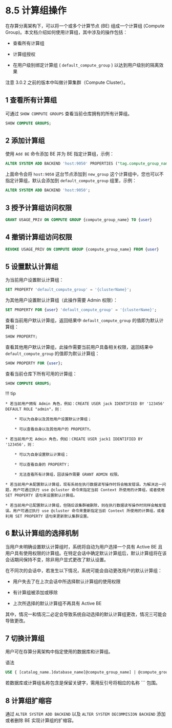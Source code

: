 # 8.5 计算组操作

在存算分离架构下，可以将一个或多个计算节点 (BE) 组成一个计算组 (Compute Group)。本文档介绍如何使用计算组，其中涉及的操作包括：

* 查看所有计算组

* 计算组授权

* 在用户级别绑定计算组 ( `default_compute_group` ) 以达到用户级别的隔离效果

注意 3.0.2 之前的版本中叫做计算集群（Compute Cluster）。

## 1 查看所有计算组

可通过 `SHOW COMPUTE GROUPS` 查看当前仓库拥有的所有计算组。

```sql
SHOW COMPUTE GROUPS;
```

## 2 添加计算组

使用 `Add BE` 命令添加 BE 并为 BE 指定计算组，示例：

```sql
ALTER SYSTEM ADD BACKEND 'host:9050' PROPERTIES ("tag.compute_group_name" = "new_group");
```

上面命令会将 `host:9050` 这台节点添加到 `new_group` 这个计算组中，您也可以不指定计算组，默认会添加到 `default_compute_group` 组里，示例：

```sql
ALTER SYSTEM ADD BACKEND 'host:9050';
```

## 3 授予计算组访问权限

```sql
GRANT USAGE_PRIV ON COMPUTE GROUP {compute_group_name} TO {user}
```

## 4 撤销计算组访问权限

```sql
REVOKE USAGE_PRIV ON COMPUTE GROUP {compute_group_name} FROM {user}
```

## 5 设置默认计算组

为当前用户设置默认计算组：

```sql
SET PROPERTY 'default_compute_group' = '{clusterName}';
```

为其他用户设置默认计算组（此操作需要 Admin 权限）：

```sql
SET PROPERTY FOR {user} 'default_compute_group' = '{clusterName}';
```

查看当前用户默认计算组，返回结果中 `default_compute_group` 的值即为默认计算组：

```sql
SHOW PROPERTY;
```

查看其他用户默认计算组，此操作需要当前用户具备相关权限，返回结果中 `default_compute_group` 的值即为默认计算组：

```sql
SHOW PROPERTY FOR {user};
```

查看当前仓库下所有可用的计算组：

```sql
SHOW COMPUTE GROUPS;
```

!!! tip

    * 若当前用户拥有 Admin 角色，例如：CREATE USER jack IDENTIFIED BY '123456' DEFAULT ROLE "admin"，则：

        * 可以为自身以及其他用户设置默认计算组；

        * 可以查看自身以及其他用户的 PROPERTY。

    * 若当前用户无 Admin 角色，例如：CREATE USER jack1 IDENTIFIED BY '123456'，则：

        * 可以为自身设置默认计算组；

        * 可以查看自身的 PROPERTY；

        * 无法查看所有计算组，因该操作需要 GRANT ADMIN 权限。

    * 若当前用户未配置默认计算组，现有系统在执行数据读写操作时将会触发错误。为解决这一问题，用户可通过执行 use @cluster 命令来指定当前 Context 所使用的计算组，或者使用 SET PROPERTY 语句来设置默认计算组。

    * 若当前用户已配置默认计算组，但随后该集群被删除，则在执行数据读写操作时同样会触发错误。用户可通过执行 use @cluster 命令来重新指定当前 Context 所使用的计算组，或者利用 SET PROPERTY 语句来更新默认集群设置。

## 6 默认计算组的选择机制

当用户未明确设置默认计算组时，系统将自动为用户选择一个具有 Active BE 且用户具有使用权限的计算组。在特定会话中确定默认计算组后，默认计算组将在该会话期间保持不变，除非用户显式更改了默认设置。

在不同次的会话中，若发生以下情况，系统可能会自动更改用户的默认计算组：

* 用户失去了在上次会话中所选择默认计算组的使用权限

* 有计算组被添加或移除

* 上次所选择的默认计算组不再具有 Active BE

其中，情况一和情况二必定会导致系统自动选择的默认计算组更改，情况三可能会导致更改。

## 7 切换计算组

用户可在存算分离架构中指定使用的数据库和计算组。

语法

```sql
USE { [catalog_name.]database_name[@compute_group_name] | @compute_group_name }
```

若数据库或计算组名称包含是保留关键字，需用反引号将相应的名称 ``` 包围。

## 8 计算组扩缩容

通过 `ALTER SYSTEM ADD BACKEND` 以及 `ALTER SYSTEM DECOMMISION BACKEND` 添加或者删除 BE 实现计算组的扩缩容。

